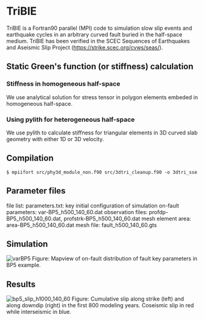 # TriBIE
TriBIE is a Fortran90 parallel (MPI) code to simulation slow slip events and earthquake cycles in an arbitrary curved fault buried in the half-space medium. TriBIE has been verified in the SCEC Sequences of Earthquakes and Aseismic Slip Project (https://strike.scec.org/cvws/seas/).

## Static Green's function (or stiffness) calculation
### Stiffness in homogeneous half-space
We use analytical solution for stress tensor in polygon elements embeded in homogeneous half-space.

### Using pylith for heterogeneous half-space
We use pylith to calculate stiffness for triangular elements in 3D curved slab geometry with either 1D or 3D velocity. 

## Compilation

``
$ mpiifort src/phy3d_module_non.f90 src/3dtri_cleanup.f90 -o 3dtri_sse
``

## Parameter files

file list:
parameters.txt: key initial configuration of simulation
on-fault parameters: var-BP5_h500_140_60.dat
observation files: profdp-BP5_h500_140_60.dat, profstrk-BP5_h500_140_60.dat
mesh element area: area-BP5_h500_140_60.dat
mesh file: fault_h500_140_60.gts


## Simulation

![varBP5](https://github.com/daisy20170101/TriBIE/assets/33549997/c0b43d1b-777a-48e0-bda4-72c7a9b0e95e)
Figure: Mapview of on-fault distribution of fault key parameters in BP5 example.

## Results
![bp5_slip_h1000_140_60](https://github.com/daisy20170101/TriBIE/assets/33549997/b5e8804c-297d-4bbd-b8cf-c75a64f6bea9)
Figure: Cumulative slip along strike (left) and along downdip (right) in the first 800 modeling years. Coseismic slip in red while interseismic in blue. 



